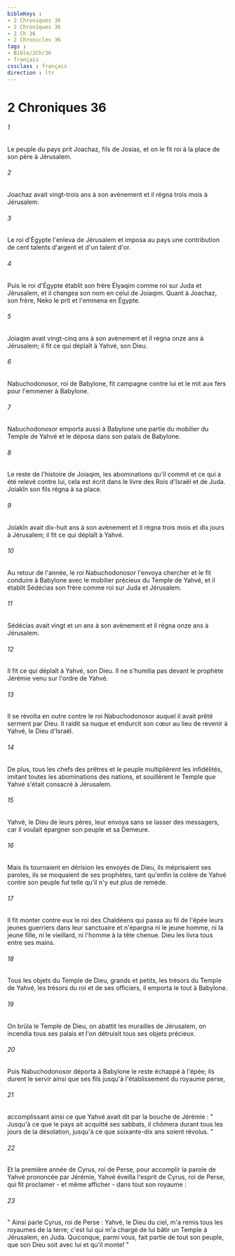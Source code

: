 ```yaml
---
bibleKeys : 
- 2 Chroniques 36
- 2 Chroniques 36
- 2 Ch 36
- 2 Chronicles 36
tags : 
- Bible/2Ch/36
- français
cssclass : français
direction : ltr
---
```


# 2 Chroniques 36

###### 1
Le peuple du pays prit Joachaz, fils de Josias, et on le fit roi à la place de son père à Jérusalem. 
###### 2
Joachaz avait vingt-trois ans à son avènement et il régna trois mois à Jérusalem. 
###### 3
Le roi d'Égypte l'enleva de Jérusalem et imposa au pays une contribution de cent talents d'argent et d'un talent d'or. 
###### 4
Puis le roi d'Égypte établit son frère Élyaqim comme roi sur Juda et Jérusalem, et il changea son nom en celui de Joiaqim. Quant à Joachaz, son frère, Neko le prit et l'emmena en Égypte. 
###### 5
Joiaqim avait vingt-cinq ans à son avènement et il régna onze ans à Jérusalem; il fit ce qui déplaît à Yahvé, son Dieu. 
###### 6
Nabuchodonosor, roi de Babylone, fit campagne contre lui et le mit aux fers pour l'emmener à Babylone. 
###### 7
Nabuchodonosor emporta aussi à Babylone une partie du mobilier du Temple de Yahvé et le déposa dans son palais de Babylone. 
###### 8
Le reste de l'histoire de Joiaqim, les abominations qu'il commit et ce qui a été relevé contre lui, cela est écrit dans le livre des Rois d'Israël et de Juda. Joiakîn son fils régna à sa place. 
###### 9
Joiakîn avait dix-huit ans à son avènement et il régna trois mois et dix jours à Jérusalem; il fit ce qui déplaît à Yahvé. 
###### 10
Au retour de l'année, le roi Nabuchodonosor l'envoya chercher et le fit conduire à Babylone avec le mobilier précieux du Temple de Yahvé, et il établit Sédécias son frère comme roi sur Juda et Jérusalem. 
###### 11
Sédécias avait vingt et un ans à son avènement et il régna onze ans à Jérusalem. 
###### 12
Il fit ce qui déplaît à Yahvé, son Dieu. Il ne s'humilia pas devant le prophète Jérémie venu sur l'ordre de Yahvé. 
###### 13
Il se révolta en outre contre le roi Nabuchodonosor auquel il avait prêté serment par Dieu. Il raidit sa nuque et endurcit son cœur au lieu de revenir à Yahvé, le Dieu d'Israël. 
###### 14
De plus, tous les chefs des prêtres et le peuple multiplièrent les infidélités, imitant toutes les abominations des nations, et souillèrent le Temple que Yahvé s'était consacré à Jérusalem. 
###### 15
Yahvé, le Dieu de leurs pères, leur envoya sans se lasser des messagers, car il voulait épargner son peuple et sa Demeure. 
###### 16
Mais ils tournaient en dérision les envoyés de Dieu, ils méprisaient ses paroles, ils se moquaient de ses prophètes, tant qu'enfin la colère de Yahvé contre son peuple fut telle qu'il n'y eut plus de remède. 
###### 17
Il fit monter contre eux le roi des Chaldéens qui passa au fil de l'épée leurs jeunes guerriers dans leur sanctuaire et n'épargna ni le jeune homme, ni la jeune fille, ni le vieillard, ni l'homme à la tête chenue. Dieu les livra tous entre ses mains. 
###### 18
Tous les objets du Temple de Dieu, grands et petits, les trésors du Temple de Yahvé, les trésors du roi et de ses officiers, il emporta le tout à Babylone. 
###### 19
On brûla le Temple de Dieu, on abattit les murailles de Jérusalem, on incendia tous ses palais et l'on détruisit tous ses objets précieux. 
###### 20
Puis Nabuchodonosor déporta à Babylone le reste échappé à l'épée; ils durent le servir ainsi que ses fils jusqu'à l'établissement du royaume perse, 
###### 21
accomplissant ainsi ce que Yahvé avait dit par la bouche de Jérémie : " Jusqu'à ce que le pays ait acquitté ses sabbats, il chômera durant tous les jours de la désolation, jusqu'à ce que soixante-dix ans soient révolus. " 
###### 22
Et la première année de Cyrus, roi de Perse, pour accomplir la parole de Yahvé prononcée par Jérémie, Yahvé éveilla l'esprit de Cyrus, roi de Perse, qui fit proclamer - et même afficher - dans tout son royaume : 
###### 23
" Ainsi parle Cyrus, roi de Perse : Yahvé, le Dieu du ciel, m'a remis tous les royaumes de la terre; c'est lui qui m'a chargé de lui bâtir un Temple à Jérusalem, en Juda. Quiconque, parmi vous, fait partie de tout son peuple, que son Dieu soit avec lui et qu'il monte! " 
